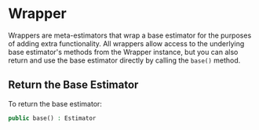 # Wrapper
Wrappers are meta-estimators that wrap a base estimator for the purposes of adding extra functionality. All wrappers allow access to the underlying base estimator's methods from the Wrapper instance, but you can also return and use the base estimator directly by calling the `base()` method.

## Return the Base Estimator
To return the base estimator:
```php
public base() : Estimator
```
